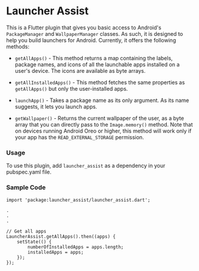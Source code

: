 # Launcher Assist

This is a Flutter plugin that gives you basic access to Android's `PackageManager` and `WallpaperManager` classes. As such, it is designed to help you build launchers for Android. Currently, it offers the following methods:

- `getAllApps()` - This method returns a map containing the labels, package names, and icons of all the launchable apps installed on a user's device. The icons are available as byte arrays.

- `getAllInstalledApps()` - This method fetches the same properties as `getAllApps()` but only the user-installed apps.

- `launchApp()` - Takes a package name as its only argument. As its name suggests, it lets you launch apps.

- `getWallpaper()` - Returns the current wallpaper of the user, as a byte array that you can directly pass to the `Image.memory()` method. Note that on devices running Android Oreo or higher, this method will work only if your app has the `READ_EXTERNAL_STORAGE` permission.

### Usage

To use this plugin, add `launcher_assist` as a dependency in your pubspec.yaml file.

### Sample Code

```
import 'package:launcher_assist/launcher_assist.dart';

.
.
.

// Get all apps
LauncherAssist.getAllApps().then((apps) {
    setState(() {
        numberOfInstalledApps = apps.length;
        installedApps = apps;
    });
});
```
